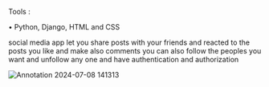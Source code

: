 
Tools :

• Python, Django, HTML and CSS

social media app let you share posts with your friends and reacted to the posts you like and make also comments you can also follow the peoples you want and unfollow any one and have authentication and authorization

![Annotation 2024-07-08 141313](https://github.com/AhmedMahmoud107/SocialMedia/assets/174530989/56d9de1d-0864-4bd2-89fc-525598525532)
